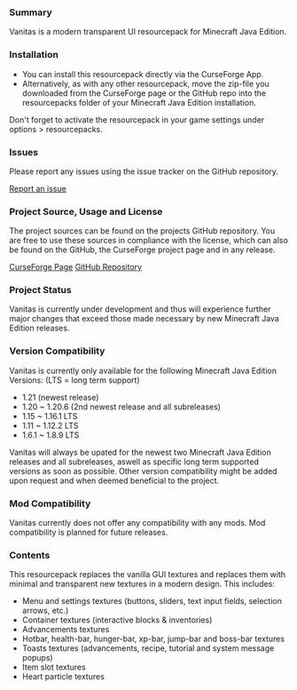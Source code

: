 ### Summary

Vanitas is a modern transparent UI resourcepack for Minecraft Java Edition.

### Installation

- You can install this resourcepack directly via the CurseForge App.
- Alternatively, as with any other resourcepack, move the zip-file you downloaded from the CurseForge page or the GitHub repo into the resourcepacks folder of your Minecraft Java Edition installation.

Don't forget to activate the resourcepack in your game settings under options > resourcepacks.


### Issues

Please report any issues using the issue tracker on the GitHub repository.

[Report an issue](https://github.com/iJustLeyxo/Vanitas/issues/new)


### Project Source, Usage and License

The project sources can be found on the projects GitHub repository. You are free to use these sources in compliance with the license, which can also be found on the GitHub, the CurseForge project page and in any release.

[CurseForge Page](https://www.curseforge.com/minecraft/texture-packs/vanitas)
[GitHub Repository](https://github.com/iJustLeyxo/Vanitas)


### Project Status

Vanitas is currently under development and thus will experience further major changes that exceed those made necessary by new Minecraft Java Edition releases.


### Version Compatibility

Vanitas is currently only available for the following Minecraft Java Edition Versions:
(LTS = long term support)
- 1.21 (newest release)
- 1.20 ~ 1.20.6 (2nd newest release and all subreleases)
- 1.15 ~ 1.16.1 LTS
- 1.11 ~ 1.12.2 LTS
- 1.6.1 ~ 1.8.9 LTS

Vanitas will always be upated for the newest two Minecraft Java Edition releases and all subreleases, aswell as specific long term supported versions as soon as possible. Other version compatibility might be added upon request and when deemed beneficial to the project.


### Mod Compatibility

Vanitas currently does not offer any compatibility with any mods. Mod compatibility is planned for future releases.


### Contents

This resourcepack replaces the vanilla GUI textures and replaces them with minimal and transparent new textures in a modern design. This includes:
- Menu and settings textures (buttons, sliders, text input fields, selection arrows, etc.)
- Container textures (interactive blocks & inventories)
- Advancements textures
- Hotbar, health-bar, hunger-bar, xp-bar, jump-bar and boss-bar textures
- Toasts textures (advancements, recipe, tutorial and system message popups)
- Item slot textures
- Heart particle textures
